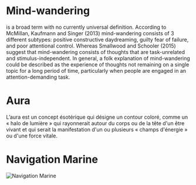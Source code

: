 # Mind-wandering
is a broad term with no currently universal definition. According to McMillan, Kaufmann and Singer (2013) mind-wandering consists of 3 different subtypes: positive constructive daydreaming, guilty fear of failure, and poor attentional control. Whereas Smallwood and Schooler (2015) suggest that mind-wandering consists of thoughts that are task-unrelated and stimulus-independent. In general, a folk explanation of mind-wandering could be described as the experience of thoughts not remaining on a single topic for a long period of time, particularly when people are engaged in an attention-demanding task.

# Aura
L’aura est un concept ésotérique qui désigne un contour coloré, comme un « halo de lumière » qui rayonnerait autour du corps ou de la tête d'un être vivant et qui serait la manifestation d'un ou plusieurs « champs d'énergie » ou d'une force vitale.

# Navigation Marine
![Navigation Marine](https://d2w9rnfcy7mm78.cloudfront.net/1889766/original_717fa12fab70e9069892f1172f311576.jpg?1521037668?bc=1)